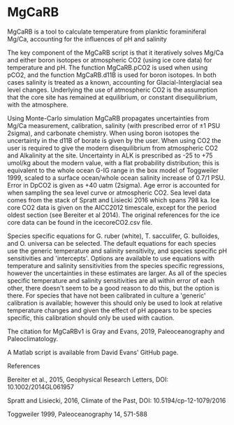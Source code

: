 # MgCaRB
MgCaRB is a tool to calculate temperature from planktic foraminiferal Mg/Ca, accounting for the influences of pH and salinity

The key component of the MgCaRB script is that it iteratively solves Mg/Ca and either boron isotopes or atmospheric CO2 (using ice core data) for temperature and pH. 
The function MgCaRB.pCO2 is used when using pCO2, and the function MgCaRB.d11B is used for boron isotopes. 
In both cases salinity is treated as a known, accounting for Glacial-Interglacial sea level changes. 
Underlying the use of atmospheric CO2 is the assumption that the core site has remained at equilibrium, or constant disequilibrium, with the atmosphere. 

Using Monte-Carlo simulation MgCaRB propagates uncertainties from Mg/Ca measurement, calibration, salinity (with prescribed error of ±1 PSU 2sigma), and carbonate chemistry. 
When using boron isotopes the uncertainty in the d11B of borate is given by the user. 
When using CO2 the user is required to give the modern disequilibrium from atmospheric CO2 and Alkalinity at the site. 
Uncertainty in ALK is prescribed as -25 to +75 umol/kg about the modern value, with a flat probability distribution; 
this is equivalent to the whole ocean G-IG range in the box model of Toggweiler 1999, scaled to a surface ocean/whole ocean salinity increase of 0.7/1 PSU. 
Error in DpCO2 is given as +40 uatm (2sigma). 
Age error is accounted for when sampling the sea level curve or atmospheric CO2. 
Sea level data comes from the stack of Spratt and Lisiecki 2016 which spans 798 ka. 
Ice core CO2 data is given on the AICC2012 timescale, except for the period oldest section (see Bereiter et al 2014). 
The original references for the ice core data can be found in the icecoreCO2.csv file.  

Species specific equations for G. ruber (white), T. sacculifer, G. bulloides, and O. universa can be selected. 
The default equations for each species use the generic temperature and salinity sensitivity, and species specific pH sensitivities and 'intercepts'. 
Options are available to use equations with temperature and salinity sensitivities from the species specific regressions, however the uncertainties in these estimates are larger. 
As all of the species specific temperature and salinity sensitivities are all within error of each other, there doesn't seem to be a good reason to do this, but the option is there. 
For species that have not been calibrated in culture a 'generic' calibration is available; 
however this should only be used to look at relative temperature changes and given the effect of pH appears to be species specific, this calibration should only be used with caution.  

The citation for MgCaRBv1 is Gray and Evans, 2019, Paleoceanography and Paleoclimatology.

A Matlab script is available from David Evans' GitHub page.


References

Bereiter et al., 2015, Geophysical Research Letters, DOI: 10.1002/2014GL061957

Spratt and Lisiecki, 2016, Climate of the Past, DOI: 10.5194/cp-12-1079/2016

Toggweiler 1999, Paleoceanography 14, 571-588 
